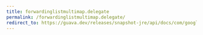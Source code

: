 ```yaml
---
title: forwardinglistmultimap.delegate
permalink: /forwardinglistmultimap.delegate/
redirect_to: https://guava.dev/releases/snapshot-jre/api/docs/com/google/common/collect/ForwardingListMultimap.html#delegate--
---
```

